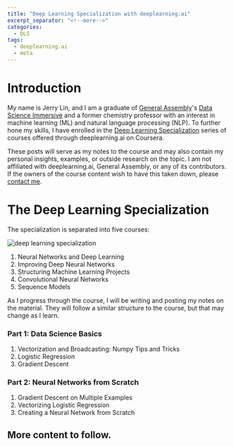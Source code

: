 ```yaml
---
title: "Deep Learning Specialization with deeplearning.ai"
excerpt_separator: "<!--more-->"
categories:
  - DLS
tags:
  - deeplearning.ai
  - meta
---
```


# Introduction
My name is Jerry Lin, and I am a graduate of [General Assembly](https://generalassemb.ly/)'s [Data Science Immersive](https://generalassemb.ly/education/data-science-immersive/los-angeles) and a former chemistry professor with an interest in machine learning (ML) and natural language processing (NLP). To further hone my skills, I have enrolled in the [Deep Learning Specialization](https://www.coursera.org/specializations/deep-learning) series of courses offered through deeplearning.ai on Coursera.

These posts will serve as my notes to the course and may also contain my personal insights, examples, or outside research on the topic. I am not affiliated with deeplearning.ai, General Assembly, or any of its contributors. If the owners of the course content wish to have this taken down, please [contact me](mailto:jydiw.code@gmail.com).

# The Deep Learning Specialization
The specialization is separated into five courses:

![deep learning specialization](https://jydiw.github.io/assets/images/deep-learning-specialization.jpg)

1. Neural Networks and Deep Learning
2. Improving Deep Neural Networks
3. Structuring Machine Learning Projects
4. Convolutional Neural Networks
5. Sequence Models

As I progress through the course, I will be writing and posting my notes on the material. They will follow a similar structure to the course, but that may change as I learn.

### Part 1: Data Science Basics

1. Vectorization and Broadcasting: Numpy Tips and Tricks
2. Logistic Regression
3. Gradient Descent

### Part 2: Neural Networks from Scratch

1. Gradient Descent on Multiple Examples
2. Vectorizing Logistic Regression
3. Creating a Neural Network from Scratch

<!--more-->

## More content to follow.